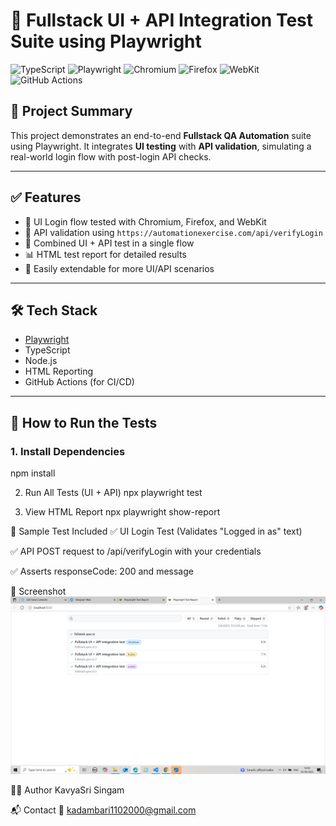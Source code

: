 # 🎯 Fullstack UI + API Integration Test Suite using Playwright

 ![TypeScript](https://img.shields.io/badge/TypeScript-5.4-blue?logo=typescript)
![Playwright](https://img.shields.io/npm/v/playwright.svg?logo=playwright)
![Chromium](https://img.shields.io/badge/Chromium-137.0.7151.27-blue?logo=google-chrome)
![Firefox](https://img.shields.io/badge/Firefox-137.0-blue?logo=firefoxbrowser)
![WebKit](https://img.shields.io/badge/WebKit-18.4-blue?logo=safari)
![GitHub Actions](https://img.shields.io/badge/CI-GitHub_Actions-blue?logo=github)


## 📌 Project Summary

This project demonstrates an end-to-end **Fullstack QA Automation** suite using Playwright. It integrates **UI testing** with **API validation**, simulating a real-world login flow with post-login API checks.

---

## ✅ Features

- 🔐 UI Login flow tested with Chromium, Firefox, and WebKit
- 🧪 API validation using `https://automationexercise.com/api/verifyLogin`
- 🧩 Combined UI + API test in a single flow
- 📊 HTML test report for detailed results
- 🔄 Easily extendable for more UI/API scenarios

---

## 🛠️ Tech Stack

- [Playwright](https://playwright.dev/)
- TypeScript
- Node.js
- HTML Reporting
- GitHub Actions (for CI/CD)

---

## 🚀 How to Run the Tests

### 1. Install Dependencies

npm install

2. Run All Tests (UI + API)
npx playwright test

3. View HTML Report
npx playwright show-report

🔎 Sample Test Included
✅ UI Login Test (Validates "Logged in as" text)

✅ API POST request to /api/verifyLogin with your credentials

✅ Asserts responseCode: 200 and message

📸 Screenshot 
![Test Report](./screenshot/Screenshot%20(53).png)


🙋‍♀️ Author
KavyaSri Singam

📬 Contact
📧 kadambari1102000@gmail.com
